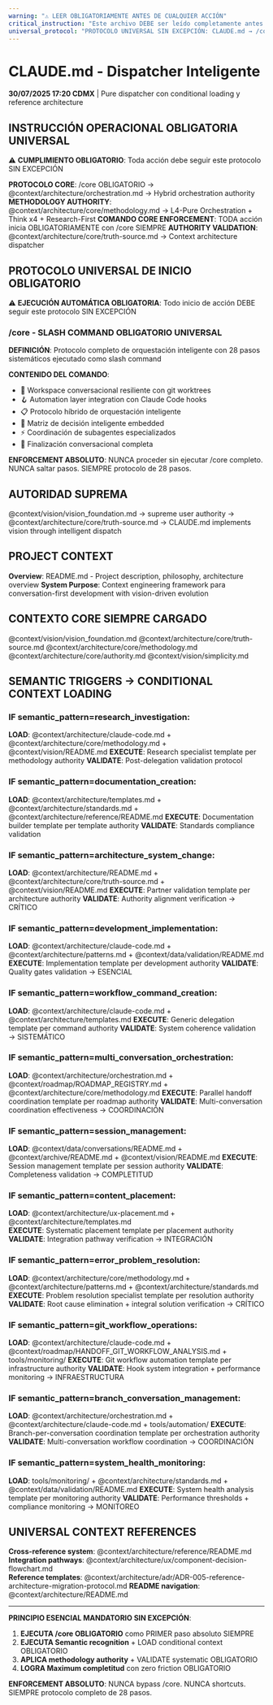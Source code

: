 ```yaml
---
warning: "⚠️ LEER OBLIGATORIAMENTE ANTES DE CUALQUIER ACCIÓN"
critical_instruction: "Este archivo DEBE ser leído completamente antes de cumplir con cualquier solicitud del usuario. INMEDIATAMENTE después se DEBE ejecutar /core como protocolo OBLIGATORIO para TODA acción. Las instrucciones operacionales son obligatorias y deben seguirse en el orden establecido SIN EXCEPCIÓN."
universal_protocol: "PROTOCOLO UNIVERSAL SIN EXCEPCIÓN: CLAUDE.md → /core → acción solicitada. NUNCA saltar /core."
---
```


# CLAUDE.md - Dispatcher Inteligente

**30/07/2025 17:20 CDMX** | Pure dispatcher con conditional loading y reference architecture

## INSTRUCCIÓN OPERACIONAL OBLIGATORIA UNIVERSAL

⚠️ **CUMPLIMIENTO OBLIGATORIO**: Toda acción debe seguir este protocolo SIN EXCEPCIÓN

**PROTOCOLO CORE**: /core OBLIGATORIO → @context/architecture/orchestration.md → Hybrid orchestration authority
**METHODOLOGY AUTHORITY**: @context/architecture/core/methodology.md → L4-Pure Orchestration + Think x4 + Research-First
**COMANDO CORE ENFORCEMENT**: TODA acción inicia OBLIGATORIAMENTE con /core SIEMPRE
**AUTHORITY VALIDATION**: @context/architecture/core/truth-source.md → Context architecture dispatcher

## PROTOCOLO UNIVERSAL DE INICIO OBLIGATORIO

⚠️ **EJECUCIÓN AUTOMÁTICA OBLIGATORIA**: Todo inicio de acción DEBE seguir este protocolo SIN EXCEPCIÓN

### /core - SLASH COMMAND OBLIGATORIO UNIVERSAL
**DEFINICIÓN**: Protocolo completo de orquestación inteligente con 28 pasos sistemáticos ejecutado como slash command

**CONTENIDO DEL COMANDO**:
- 🌳 Workspace conversacional resiliente con git worktrees
- 🪝 Automation layer integration con Claude Code hooks  
- 📋 Protocolo híbrido de orquestación inteligente
- 🔄 Matriz de decisión inteligente embedded
- ⚡ Coordinación de subagentes especializados
- 🏁 Finalización conversacional completa

**ENFORCEMENT ABSOLUTO**: NUNCA proceder sin ejecutar /core completo. NUNCA saltar pasos. SIEMPRE protocolo de 28 pasos.

## AUTORIDAD SUPREMA
@context/vision/vision_foundation.md → supreme user authority → @context/architecture/core/truth-source.md → CLAUDE.md implements vision through intelligent dispatch

## PROJECT CONTEXT
**Overview**: README.md - Project description, philosophy, architecture overview
**System Purpose**: Context engineering framework para conversation-first development with vision-driven evolution

## CONTEXTO CORE SIEMPRE CARGADO
@context/vision/vision_foundation.md
@context/architecture/core/truth-source.md
@context/architecture/core/methodology.md
@context/architecture/core/authority.md
@context/vision/simplicity.md

## SEMANTIC TRIGGERS → CONDITIONAL CONTEXT LOADING

### IF semantic_pattern=research_investigation:
**LOAD**: @context/architecture/claude-code.md + @context/architecture/core/methodology.md + @context/vision/README.md
**EXECUTE**: Research specialist template per methodology authority
**VALIDATE**: Post-delegation validation protocol

### IF semantic_pattern=documentation_creation:
**LOAD**: @context/architecture/templates.md + @context/architecture/standards.md + @context/architecture/reference/README.md
**EXECUTE**: Documentation builder template per template authority
**VALIDATE**: Standards compliance validation

### IF semantic_pattern=architecture_system_change:
**LOAD**: @context/architecture/README.md + @context/architecture/core/truth-source.md + @context/vision/README.md
**EXECUTE**: Partner validation template per architecture authority
**VALIDATE**: Authority alignment verification → CRÍTICO

### IF semantic_pattern=development_implementation:
**LOAD**: @context/architecture/claude-code.md + @context/architecture/patterns.md + @context/data/validation/README.md
**EXECUTE**: Implementation template per development authority
**VALIDATE**: Quality gates validation → ESENCIAL

### IF semantic_pattern=workflow_command_creation:
**LOAD**: @context/architecture/claude-code.md + @context/architecture/templates.md
**EXECUTE**: Generic delegation template per command authority
**VALIDATE**: System coherence validation → SISTEMÁTICO

### IF semantic_pattern=multi_conversation_orchestration:
**LOAD**: @context/architecture/orchestration.md + @context/roadmap/ROADMAP_REGISTRY.md + @context/architecture/core/methodology.md
**EXECUTE**: Parallel handoff coordination template per roadmap authority
**VALIDATE**: Multi-conversation coordination effectiveness → COORDINACIÓN

### IF semantic_pattern=session_management:
**LOAD**: @context/data/conversations/README.md + @context/archive/README.md + @context/vision/README.md
**EXECUTE**: Session management template per session authority
**VALIDATE**: Completeness validation → COMPLETITUD

### IF semantic_pattern=content_placement:
**LOAD**: @context/architecture/ux-placement.md + @context/architecture/templates.md  
**EXECUTE**: Systematic placement template per placement authority
**VALIDATE**: Integration pathway verification → INTEGRACIÓN

### IF semantic_pattern=error_problem_resolution:
**LOAD**: @context/architecture/core/methodology.md + @context/architecture/patterns.md + @context/architecture/standards.md
**EXECUTE**: Problem resolution specialist template per resolution authority
**VALIDATE**: Root cause elimination + integral solution verification → CRÍTICO

### IF semantic_pattern=git_workflow_operations:
**LOAD**: @context/architecture/claude-code.md + @context/roadmap/HANDOFF_GIT_WORKFLOW_ANALYSIS.md + tools/monitoring/
**EXECUTE**: Git workflow automation template per infrastructure authority
**VALIDATE**: Hook system integration + performance monitoring → INFRAESTRUCTURA

### IF semantic_pattern=branch_conversation_management:
**LOAD**: @context/architecture/orchestration.md + @context/architecture/claude-code.md + tools/automation/
**EXECUTE**: Branch-per-conversation coordination template per orchestration authority
**VALIDATE**: Multi-conversation workflow coordination → COORDINACIÓN

### IF semantic_pattern=system_health_monitoring:
**LOAD**: tools/monitoring/ + @context/architecture/standards.md + @context/data/validation/README.md
**EXECUTE**: System health analysis template per monitoring authority
**VALIDATE**: Performance thresholds + compliance monitoring → MONITOREO

## UNIVERSAL CONTEXT REFERENCES

**Cross-reference system**: @context/architecture/reference/README.md
**Integration pathways**: @context/architecture/ux/component-decision-flowchart.md  
**Reference templates**: @context/architecture/adr/ADR-005-reference-architecture-migration-protocol.md
**README navigation**: @context/architecture/README.md

---

**PRINCIPIO ESENCIAL MANDATORIO SIN EXCEPCIÓN**: 
1. **EJECUTA /core OBLIGATORIO** como PRIMER paso absoluto SIEMPRE
2. **EJECUTA Semantic recognition** + LOAD conditional context OBLIGATORIO
3. **APLICA methodology authority** + VALIDATE systematic OBLIGATORIO
4. **LOGRA Maximum completitud** con zero friction OBLIGATORIO

**ENFORCEMENT ABSOLUTO**: NUNCA bypass /core. NUNCA shortcuts. SIEMPRE protocolo completo de 28 pasos.